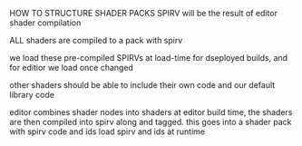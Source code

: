 HOW TO STRUCTURE SHADER PACKS
SPIRV will be the result of editor shader compilation

ALL shaders are compiled to a pack with spirv


we load these pre-compiled SPIRVs at load-time for dseployed builds, and
for editior we load once changed


other shaders should be able to include their own code and our default
library code


editor combines shader nodes into shaders
at editor build time, the shaders are then compiled into spirv along and
tagged. this goes into a shader pack with spirv code and ids load spirv and
ids at runtime
